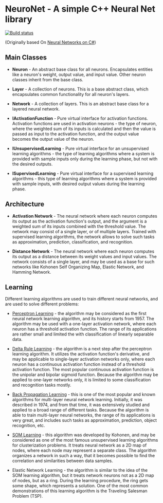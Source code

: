 # NeuroNet - A simple C++ Neural Net library

[![Build status](https://ci.appveyor.com/api/projects/status/6gpd8idykadpcisr?svg=true)](https://ci.appveyor.com/project/warrengalyen/neuronet/branch/master)

(Originally based On [Neural Networks on C#](http://www.codeproject.com/Articles/16447/Neural-Networks-on-C))

## Main Classes

* __Neuron__ - An abstract base class for all neurons. Encapsulates entities like a neuron's weight, output value, and input value. Other neuron classes inherit from the base class.

* __Layer__ - A collection of neurons. This is a base abstract class, which encapsulates common functionality for all neuron's layers.

* __Network__ - A collection of layers. This is an abstract base class for a layered neural network.

* __IActivationFunction__ - Pure virtual interface for activation functions. Activation functions are used in activation neurons - the type of neuron, where the weighted sum of its inputs is calculated and then the value is passed as input to the activation function, and the output value becomes the output value of the neuron.

* __IUnsupervisedLearning__ - Pure virtual interface for an unsupervised learning algorithms - the type of learning algorithms where a system is provided with sample inputs only during the learning phase, but not with the desired outputs. 

* __ISupervisedLearning__ - Pure virtual interface for a supervised learning algorithms - this type of learning algorithms where a system is provided with sample inputs, with desired output values during the learning phase.

## Architecture

* __Activation Network__ - The neural network where each neuron computes its output as the activation function's output, and the argument is a weighted sum of its inputs combined with the threshold value. The network may consist of a single layer, or of multiple layers. Trained with supervised learning algorithms, the network allows to solve such tasks as approximation, prediction, classification, and recognition.

* __Distance Network__ - The neural network where each neuron computes its output as a distance between its weight values and input values. The network consists of a single layer, and may be used as a base for such networks like Kohonen Self Organizing Map, Elastic Network, and Hamming Network.

## Learning

Different learning algorithms are used to train different neural networks, and are used to solve different problems:

* [Perceptron Learning](https://en.wikipedia.org/wiki/Perceptron) - the algorithm may be considered as the first neural network learning algorithm, and its history starts from 1957. The algorithm may be used with a one-layer activation network, where each neuron has a threshold activation function. The range of its applications are rather small and limited the with classification of linearly separable data.

* [Delta Rule Learning](https://en.wikipedia.org/wiki/Delta_rule) - the algorithm is a next step after the perceptron learning algorithm. It utilizes the activation function's derivative, and may be applicable to single-layer activation networks only, where each neuron has a continuous activation function instead of a threshold activation function. The most popular continuous activation function is the unipolar and bipolar sigmoid function. Because the algorithm may be applied to one-layer networks only, it is limited to some classification and recognition tasks mostly.

* [Back Propagation Learning](https://en.wikipedia.org/wiki/Backpropagation) - this is one of the most popular and known algorithms for multi-layer neural network learning. Initially, it was described in 1974, and from that time, it was extensively studied and applied to a broad range of different tasks. Because the algorithm is able to train multi-layer neural networks, the range of its applications is very great, and includes such tasks as approximation, prediction, object recognition, etc.

* [SOM Learning](https://en.wikipedia.org/wiki/Self-organizing_map) - this algorithm was developed by Kohonen, and may be considered as one of the most famous unsupervised learning algorithms for clusterization problems. It treats neural network as a 2D map of nodes, where each node may represent a separate class. The algorithm organizes a network in such a way, that it becomes possible to find the correlation and similarities between data samples.

* Elastic Network Learning - the algorithm is similar to the idea of the SOM learning algorithm, but it treats network neurons not as a 2D map of nodes, but as a ring. During the learning procedure, the ring gets some shape, which represents a solution. One of the most common demonstrations of this learning algorithm is the Traveling Salesman Problem (TSP).
